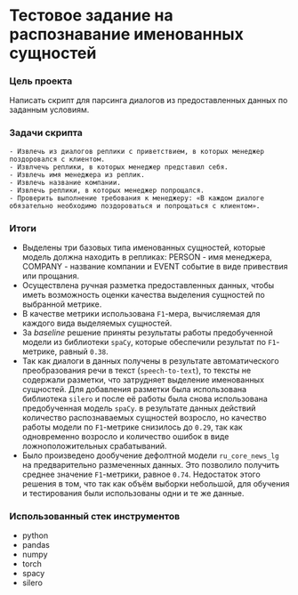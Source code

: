 # Тестовое задание на распознавание именованных сущностей

### Цель проекта
Написать скрипт для парсинга диалогов из предоставленных данных по заданным условиям.  

### Задачи скрипта
	- Извлечь из диалогов реплики с приветствием, в которых менеджер поздоровался с клиентом.
	- Извлчечь реплики, в которых менеджер представил себя.
	- Извлечь имя менеджера из реплик.
	- Извлечь название компании.
	- Извлечь реплики, в которых менеджер попрощался.
	- Проверить выполнение требования к менеджеру: «В каждом диалоге обязательно необходимо поздороваться и попрощаться с клиентом».	

### Итоги

- Выделены три базовых типа именованных сущностей, которые модель должна находить в репликах: PERSON - имя менеджера, COMPANY - название компании и EVENT событие в виде привествия или прощания.
- Осуществлена ручная разметка предоставленных данных, чтобы иметь возможность оценки качества выделения сущностей по выбранной метрике.
- В качестве метрики использована `F1`-мера, вычисляемая для каждого вида выделяемых сущностей.
- За *baseline* решение приняты результаты работы предобученной модели из библиотеки `spaСy`, которые обеспечили результат по `F1`-метрике, равный `0.38`.
- Так как диалоги в данных получены в результате автоматического преобразования речи в текст (`speech-to-text`), то тексты не содержали разметки, что затрудняет выделение именованных сущностей. Для добавления разметки была использована библиотека `silero` и после её работы была снова использована предобученная модель `spaСy`. в результате данных действий количество распознаваемых сущностей возросло, но качество работы модели по `F1`-метрике снизилось до `0.29`, так как одновременно возросло и количество ошибок в виде ложноположительных срабатываний.
- Было произведено дообучение дефолтной модели `ru_core_news_lg` на предварительно размеченных данных. Это позволило получить среднее значение `F1`-метрики, равное `0.74`. Недостаток этого решения в том, что так как объём выборки небольшой, для обучения и тестирования были использованы одни и те же данные.

### Использованный стек инструментов

- python
- pandas
- numpy
- torch
- spacy
- silero
